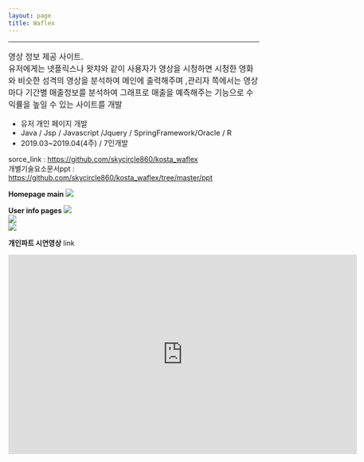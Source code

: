 ```yaml
---
layout: page
title: Waflex
---
```

<hr>
<p class="desc" style="font-size:12pt">영상 정보 제공 사이트. <br>
유저에게는 넷플릭스나 왓챠와 같이 사용자가 영상을 시청하면 시청한 영화와 비슷한 성격의 영상을 분석하여 메인에 출력해주며 ,관리자 쪽에서는 영상마다 기간별 매출정보를 분석하여 그래프로 매출을 예측해주는 기능으로 수익률을 높일 수 있는 사이트를 개발
</p>

<ul style="font-size:11pt">
	<li>유저 개인 페이지 개발</li>
    <li>Java / Jsp / Javascript /Jquery / SpringFramework/Oracle / R </li>
    <li>2019.03~2019.04(4주) / 7인개발</li>
</ul>

sorce_link : <a href="https://github.com/skycircle860/kosta_waflex">https://github.com/skycircle860/kosta_waflex </a><br>
개별기술요소문서ppt : <a href="https://github.com/skycircle860/kosta_waflex/tree/master/ppt"> https://github.com/skycircle860/kosta_waflex/tree/master/ppt </a>

**Homepage main**
<img src= "{{ site.baseurl }}/images/waflex/waflex_image1.png" sizes="400x400"><br>

**User info pages**
<img src= "{{ site.baseurl }}/images/waflex/waflex_image2.png" sizes="400x400"><br>
<img src= "{{ site.baseurl }}/images/waflex/waflex_image3.PNG" sizes="400x400"><br>
<img src= "{{ site.baseurl }}/images/waflex/waflex_image4.PNG" sizes="400x400"><br>

**개인파트 시연영상**
link
<iframe width="700" height="400" src="https://youtu.be/0B51UTsQHYM" frameborder="0" gesture="media" allowfullscreen=""></iframe>